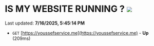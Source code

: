 # IS MY WEBSITE RUNNING ? [![](https://img.shields.io/static/v1?label=Sponsor&message=%E2%9D%A4&logo=GitHub&color=%23fe8e86)](https://github.com/sponsors/Youssef-Lehmam)

Last updated: **7/16/2025, 5:45:14 PM**

- `GET` [https://youssefservice.me](https://youssefservice.me) - **Up** (209ms)
